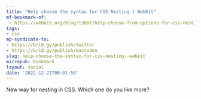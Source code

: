 ```yaml
---
title: "Help choose the syntax for CSS Nesting | WebKit"
mf-bookmark-of:
 - https://webkit.org/blog/13607/help-choose-from-options-for-css-nesting-syntax/
tags:
- css
mp-syndicate-to:
- https://brid.gy/publish/twitter
- https://brid.gy/publish/mastodon
slug: help-choose-the-syntax-for-css-nesting--webkit
micropub: bookmark
layout: social
date: '2022-12-21T00:01:58'
---
```

New way for nesting in CSS. Which one do you like more?
